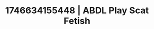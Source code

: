 ---
categories:
- Lustful narration
- AI lover POV
- AI-generated
- Close contact
- Sapphic desires
- Tattooed beauties
- ASMR
- Cosplay
image: /assets/images/1746634155448.jpg
layout: post
seo:
  description: Featured content with artistic Scat Fetish, ABDL Play. HD images available.
  keywords: Scat Fetish, ABDL Play
  og_image: /assets/images/1746634155448.jpg
  schema_type: VisualArtwork
tags:
- '#1746634155448'
- ABDL Play
- Scat Fetish
title: 1746634155448 | ABDL Play Scat Fetish
---